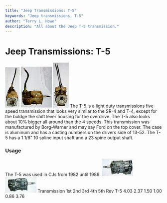 ```yaml
---
title: "Jeep Transmissions: T-5"
keywords: "Jeep transmissions, T-5"
author: "Terry L. Howe"
description: "All about the Jeep T-5 transmission."
---
```


# Jeep Transmissions: T-5
[![T-5 front](/trans/t501f_.jpg)](/trans/t501f.jpg)
[![T-5 side](/trans/t501s_.jpg)](/trans/t501s.jpg)
[![T-5 back](/trans/t501b_.jpg)](/trans/t501b.jpg)
The T-5 is a light duty transmissions five speed transmission that
looks very similar to the SR-4 and T-4, except for the buldge the
shift lever housing for the overdrive.  The T-5 also looks about
10% bigger all around than the 4 speeds.  This transmission was
manufactured by Borg-Warner and may say Ford on the top cover.
The case is aluminum and has a casting numbers on the drivers
side of 13-52.  The T-5 has a 1 1/8" 10 spline input shaft and a
23 spine output shaft.
### Usage
The T-5 was used in CJs from 1982 until 1986.
[![T-5 side](/trans/t5dsT.jpg)](/trans/t5ds.jpg)
[![T-5 passenger side](/trans/t5psT.jpg)](/trans/t5ps.jpg)
Transmission 1st 2nd 3rd 4th 5th Rev 
T-5 4.03 2.37 1.50 1.00 0.86 3.76